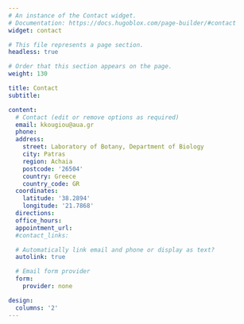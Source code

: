 ```yaml
---
# An instance of the Contact widget.
# Documentation: https://docs.hugoblox.com/page-builder/#contact
widget: contact

# This file represents a page section.
headless: true

# Order that this section appears on the page.
weight: 130

title: Contact
subtitle:

content:
  # Contact (edit or remove options as required)
  email: kkougiou@aua.gr
  phone: 
  address:
    street: Laboratory of Botany, Department of Biology
    city: Patras
    region: Achaia
    postcode: '26504'
    country: Greece
    country_code: GR
  coordinates:
    latitude: '38.2894'
    longitude: '21.7868'
  directions: 
  office_hours:
  appointment_url: 
  #contact_links:

  # Automatically link email and phone or display as text?
  autolink: true

  # Email form provider
  form:
    provider: none

design:
  columns: '2'
---
```

